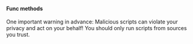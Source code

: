 #### Func methods

One important warning in advance: Malicious scripts can violate your privacy and act on your behalf! You should only run scripts from sources you trust.